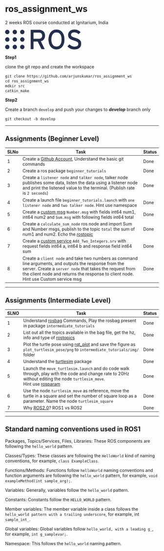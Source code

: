 # ros_assignment_ws
2 weeks ROS course conducted at Ignitarium, India

[<img src="res/ros_logo.png" width="250"/>](res/ros_logo.png)  

**Step1** 

clone the git repo and create the workspace

```
git clone https://github.com/arjunskumar/ros_assignment_ws
cd ros_assignment_ws
mdkir src
catkin_make
```

**Step2**

Create a branch `develop` and push your changes to ***develop*** branch only
```
git checkout -b develop
```
---
## Assignments (Beginner Level)
|  SLNo |  Task |   Status|   
|--- | --- | ---|
|  1 | Create a [Github Account](https://github.com/), Understand the basic git commands  | Done
| 2|  Create a ros package `beginner_tutorials` |  Done 
|  3 |Create a `listener node` and `talker node`, talker node publishes some data, listen the data using a listener node and print the listened value to the terminal. (Publish rate is `2 seconds`) | Done 
| 4 | Create a launch file `beginner_tutorials.launch` with `one listener node` and `two talker node`. Hint use namespace| Done 
|  5 | Create a [custom msg](http://wiki.ros.org/ROS/Tutorials/DefiningCustomMessages) `Number.msg` with fields int64 num1, int64 num2  and `Sum.msg` with following fields int64 total | Done
|  6 | Create a `calculate_sum_node` ros node and import Sum and Number msgs, publish to the topic `total` the sum of num1 and num2. Echo the [rostopic](http://wiki.ros.org/rostopic) | Done 
|  7 | Create a [custom service](http://wiki.ros.org/ROS/Tutorials/CreatingMsgAndSrv) `Add_Two_Integers.srv` with request fields int64 a, int64 b  and response field int64 sum | Done
|  8 | Create  a `client node` and take two numbers as command line arguments, and outputs the response from the server. Create a `server node` that takes the request from the client node and  returns the response to client node. Hint use Custom service msg | Done

---
## Assignments (Intermediate Level)

| SLNO | Task | Status |
|--- | --- | ---|
| 1 |  Understand [rosbag](http://wiki.ros.org/rosbag) Commands, Play the rosbag present in package `intermediate_tutorials` | Done |
| 2 | List out all the topics available in the bag file, get the hz, info and type of [rostopics](http://wiki.ros.org/rostopic)| Done |
| 3 | Plot the turtle pose using [rqt_plot](http://wiki.ros.org/rqt_plot) and save the figure as `plot_turtlesim_pose/png` to `intermediate_tutorials/img/` folder | Done |
| 4 | Understand the [turtlesim](http://wiki.ros.org/turtlesim) package | Done |
| 5 | Launch the `move_turtlesim.launch` and do code walk through, play with the code and change rate to 20Hz without editing the node `turtlesim_move`. </br> Hint use [rosparam](http://wiki.ros.org/rosparam) | Done |
|6| Use the node `turtlesim_move` as reference, move the turtle in a square and set the number of square loop as a parameter. Name the node `turtlesim_square`| Done | 
| 7 | Why [ROS2.0](https://index.ros.org/doc/ros2/)? ROS1 vs ROS2| Done |

---
## Standard naming conventions used in ROS1

Packages, Topics/Services, Files, Libraries: These ROS components are following the `hello_world` pattern.

Classes/Types: These classes are following the `HelloWorld` kind of naming conventions, for example, `class ExampleClass`.

Functions/Methods: Functions follow `helloWorld` naming conventions and function arguments are following the `hello_world` pattern, for example, `void exampleMethod(int sample_arg);`.

Variables: Generally, variables follow the `hello_world` pattern.

Constants: Constants follow the `HELLO_WORLD` pattern.

Member variables: The member variable inside a class follows the `hello_world pattern with a trailing underscore`, for example, int `sample_int_`.

Global variables: Global variables follow `hello_world, with a leading g_`, for example, `int g_samplevar;`.

Namespace: This follows the `hello_world` naming pattern.

